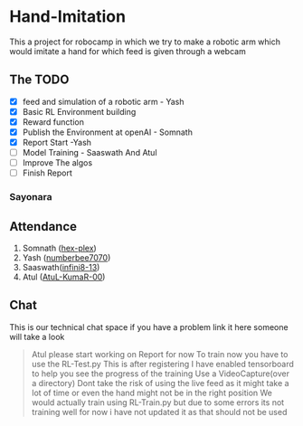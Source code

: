 # Hand-Imitation
This a project for robocamp in which we try to make a robotic arm which would imitate a hand for which feed is given through a webcam

## The TODO
- [X] feed and simulation of a robotic arm - Yash 
- [X] Basic RL Environment building
- [X] Reward function
- [X] Publish the Environment at openAI - Somnath
- [X] Report Start -Yash 
- [ ] Model Training - Saaswath And Atul
- [ ] Improve The algos
- [ ] Finish Report 

### Sayonara


## Attendance
1. Somnath ([hex-plex](https://github.com/hex-plex))
2. Yash ([numberbee7070](https://github.com/numberbee7070))
3. Saaswath([infini8-13](https://github.com/infini8-13))
4. Atul ([AtuL-KumaR-00](https://github.com/AtuL-KumaR-00))
## Chat
This is our technical chat space if you have a problem link it here someone will take a look
> Atul please start working on Report for now 
> To train now you have to use the RL-Test.py This is after registering
> I have enabled tensorboard to help you see the progress of the training
> Use a VideoCapture(over a directory)
> Dont take the risk of using the live feed as it might take a lot of time or even the hand might not be in the right position
> We would actually train using RL-Train.py but due to some errors its not training well for now i have not updated it as that should not be used

